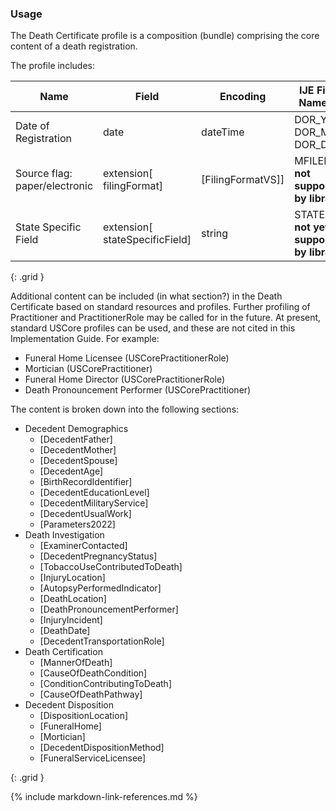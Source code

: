 ### Usage

The Death Certificate profile is a composition (bundle) comprising the core content of a death registration.

The profile includes:

| **Name** |  **Field**   |  **Encoding**  |  **IJE Field Name(s)**  |
| ---------------| ------------------------ | ------------- | ------------------- |
| Date of Registration | date  | dateTime | DOR_YR, DOR_MO, DOR_DY |
| Source flag: paper/electronic | extension[ filingFormat]  | [FilingFormatVS]] | MFILED **not supported by library**  |
| State Specific Field | extension[ stateSpecificField]  | string | STATESP **not yet supported by library**  |
{: .grid }

Additional content can be included (in what section?) in the Death Certificate based on standard resources and profiles.
Further profiling of Practitioner and PractitionerRole may be called for in the future.   At present, standard USCore profiles can be used, and these are not cited in this Implementation Guide.
For example:
* Funeral Home Licensee (USCorePractitionerRole)
* Mortician (USCorePractitioner)
* Funeral Home Director (USCorePractitionerRole)
* Death Pronouncement Performer (USCorePractitioner)

The content is broken down into the following sections:
* Decedent Demographics
    * [DecedentFather]
    * [DecedentMother]
    * [DecedentSpouse]
    * [DecedentAge]
    * [BirthRecordIdentifier]
    * [DecedentEducationLevel]
    * [DecedentMilitaryService]
    * [DecedentUsualWork]
    * [Parameters2022]
* Death Investigation
    * [ExaminerContacted]
    * [DecedentPregnancyStatus]
    * [TobaccoUseContributedToDeath]
    * [InjuryLocation]
    * [AutopsyPerformedIndicator]
    * [DeathLocation]
    * [DeathPronouncementPerformer]
    * [InjuryIncident]
    * [DeathDate]
    * [DecedentTransportationRole]
* Death Certification
    * [MannerOfDeath]
    * [CauseOfDeathCondition]
    * [ConditionContributingToDeath]
    * [CauseOfDeathPathway]
* Decedent Disposition
    * [DispositionLocation]
    * [FuneralHome]
    * [Mortician]
    * [DecedentDispositionMethod]
    * [FuneralServiceLicensee]



{: .grid }



{% include markdown-link-references.md %}
